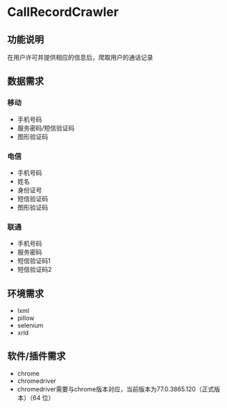 # CallRecordCrawler
## 功能说明
  在用户许可并提供相应的信息后，爬取用户的通话记录
  
## 数据需求
### 移动
* 手机号码
* 服务密码/短信验证码
* 图形验证码
### 电信
* 手机号码
* 姓名
* 身份证号
* 短信验证码
* 图形验证码
### 联通
* 手机号码
* 服务密码
* 短信验证码1
* 短信验证码2
## 环境需求
* lxml
* pillow
* selenium
* xrld
## 软件/插件需求
  * chrome
  * chromedriver
  * chromedriver需要与chrome版本对应，当前版本为77.0.3865.120（正式版本）（64 位）
